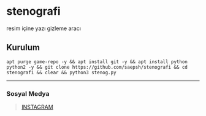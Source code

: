 # stenografi
resim içine yazı gizleme aracı

## Kurulum

``apt purge game-repo -y && apt install git -y &&
apt install python python2 -y
&& git clone https://github.com/saepsh/stenografi &&
cd stenografi && clear &&
python3 stenog.py``

------------------------
### Sosyal Medya
> [INSTAGRAM](https://Instagram.com/saep_officiall_/)
